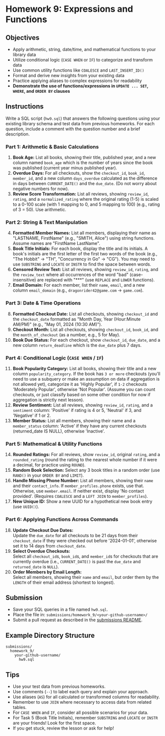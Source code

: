 # Homework 9: Expressions and Functions

## Objectives

- Apply arithmetic, string, date/time, and mathematical functions to your library data
- Utilize conditional logic (`CASE WHEN` or `IF`) to categorize and transform data
- Use common utility functions like `COALESCE` and `LAST_INSERT_ID()`
- Format and derive new insights from your existing data
- Practice applying aliases to complex expressions for readability
- **Demonstrate the use of functions/expressions in `UPDATE ... SET`, `WHERE`, and `ORDER BY` clauses**

## Instructions

Write a SQL script (`hw9.sql`) that answers the following questions using your existing library schema and test data from previous homeworks. For each question, include a comment with the question number and a brief description.

### Part 1: Arithmetic & Basic Calculations

1.  **Book Age:** List all books, showing their title, published year, and a new column named `book_age` which is the number of years since the book was published (current year minus published year).
2.  **Overdue Days:** For all checkouts, show the `checkout_id`, `book_id`, `member_id`, and a new column `days_overdue` calculated as the difference in days between `CURRENT_DATE()` and the `due_date`. (Do not worry about negative numbers for now).
3.  **Review Score Transformation:** List all reviews, showing `review_id`, `rating`, and a `normalized_rating` where the original rating (1-5) is scaled to a 0-100 scale (with 1 mapping to 0, and 5 mapping to 100) (e.g., rating of 3 = 50). Use arithmetic.

### Part 2: String & Text Manipulation

4.  **Formatted Member Names:** List all members, displaying their name as "LASTNAME, FirstName" (e.g., "SMITH, Alice") using string functions. Assume names are "FirstName LastName".
5.  **Book Title Initials:** For each book, display the title and its initials. A book's initials are the first letter of the first two words of the book (e.g., "The Hobbit" -> "TH", "Concurrency in Go" -> "CG"). You may need to use `SUBSTRING` and `LOCATE` or `INSTR` to find the space between words.
6.  **Censored Review Text:** List all reviews, showing `review_id`, `rating`, and the `review_text` where all occurrences of the word "bad" (case-insensitive) are replaced with "\*\*\*" (use `REPLACE` and `LOWER` functions).
7.  **Email Domain:** For each member, list their `name`, `email`, and a new column `email_domain` (e.g., `dragonrider42@game.com` -> `game.com`).

### Part 3: Date & Time Operations

8.  **Formatted Checkout Date:** List all checkouts, showing `checkout_id` and the `checkout_date` formatted as "Month Day, Year (Hour:Minute AM/PM)" (e.g., "May 01, 2024 (10:30 AM)").
9.  **Checkout Month:** List all checkouts, showing `checkout_id`, `book_id`, and the `month_of_checkout` (as a number, e.g., 5 for May).
10. **Book Due Status:** For each checkout, show `checkout_id`, `due_date`, and a new column `return_deadline` which is the `due_date` plus 7 days.

### Part 4: Conditional Logic (`CASE WHEN` / `IF`)

11. **Book Popularity Category:** List all books, showing their title and a new column `popularity_category`. If the book has `3 or more` checkouts (you'll need to use a subquery or make an assumption on data if aggregation is not allowed yet), categorize it as 'Highly Popular', if `1-2` checkouts 'Moderately Popular', otherwise 'Not Popular'. (Assume you can count checkouts, or just classify based on some other condition for now if aggregation is strictly next lesson).
12. **Review Sentiment:** List all reviews, showing `review_id`, `rating`, and a `sentiment` column: 'Positive' if rating is 4 or 5, 'Neutral' if 3, and 'Negative' if 1 or 2.
13. **Member Status:** List all members, showing their name and a `member_status` column: 'Active' if they have any current checkouts (returned_date IS NULL), otherwise 'Inactive'.

### Part 5: Mathematical & Utility Functions

14. **Rounded Ratings:** For all reviews, show `review_id`, original `rating`, and a `rounded_rating` (round the rating to the nearest whole number if it were a decimal, for practice using `ROUND`).
15. **Random Book Selection:** Select any 3 book titles in a random order (use `RAND()` in your `ORDER BY` and `LIMIT`).
16. **Handle Missing Phone Number:** List all members, showing their `name` and their `contact_info`. If `member_profiles.phone` exists, use that. Otherwise, use `member.email`. If neither exist, display 'No contact provided'. (Requires `COALESCE` and a `LEFT JOIN` to `member_profiles`).
17. **New Unique ID:** Show a new UUID for a hypothetical new book entry (use `UUID()`).

### Part 6: Applying Functions Across Commands

18. **Update Checkout Due Dates:**  
    Update the `due_date` for all checkouts to be 21 days from their `checkout_date` if they were checked out before '2024-01-01', otherwise set it to 14 days from `checkout_date`.
19. **Select Overdue Checkouts:**  
    Select all `checkout_id`s, `book_id`s, and `member_id`s for checkouts that are currently overdue (i.e., `CURRENT_DATE()` is past the `due_date` and `returned_date` is `NULL`).
20. **Order Members by Email Length:**  
    Select all members, showing their `name` and `email`, but order them by the `LENGTH` of their email address (shortest to longest).

## Submission

- Save your SQL queries in a file named `hw9.sql`.
- Place the file in:
  `submissions/homework_9/<your-github-username>/`
- Submit a pull request as described in the [submissions README](../submissions/README.md).

## Example Directory Structure

```
submissions/
  homework_9/
    your-github-username/
      hw9.sql
```

## Tips

- Use your test data from previous homeworks.
- Use comments (`--`) to label each query and explain your approach.
- Use aliases (`AS`) for all calculated or transformed columns for readability.
- Remember to use `JOIN` where necessary to access data from related tables.
- For `CASE WHEN` and `IF`, consider all possible scenarios for your data.
- For Task 5 (Book Title Initials), remember `SUBSTRING` and `LOCATE` or `INSTR` are your friends! Look for the first space.
- If you get stuck, review the lesson or ask for help!
